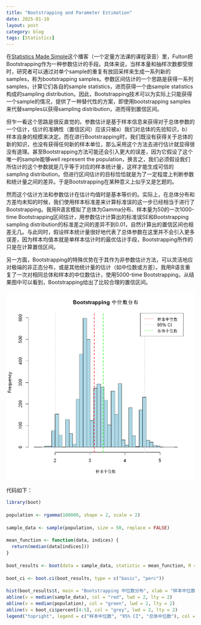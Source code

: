 ```yaml
---
title: "Bootstrapping and Parameter Estimation"
date: 2025-01-10
layout: post
category: blog
tags: [Statistics]
---
```


在[Statistics Made Simple](https://podcasts.apple.com/us/podcast/statistics-made-simple/id597583061)这个播客（一个定量方法课的课程录音）里，Fulton把Bootstrapping作为一种参数估计的手段。具体来说，当样本量和抽样次数都受限时，研究者可以通过对单个sample的重复有放回采样来生成一系列新的samples，称为bootstrapping samples。参数区间估计的一个思路是获得一系列samples，计算它们各自的sample statistics，进而获得一个由sample statistics构成的sampling distribution。因此，Bootstrapping技术可以为实际上只能获得一个sample的情况，提供了一种替代性的方案，即使用bootstrapping samples来代替samples以获得sampling distribution，进而得到置信区间。

但乍一看这个思路是很反直觉的。参数估计是基于样本信息来获得对于总体参数的一个估计，估计的准确性（置信区间）应该只被a）我们对总体的先验知识，b）样本自身的规模来决定。而在进行Bootstrapping时，我们既没有获得关于总体的新的知识，也没有获得任何新的样本单位，那么采用这个方法去进行估计就显得很没有道理。甚至Bootstrapping方法可能还会引入更大的误差，因为它假设了这个唯一的sample能够well represent the population，换言之，我们必须假设我们所估计的这个参数就是几乎等于对应的样本统计量，这样才能生成可信的sampling distribution。但进行区间估计的目标恰恰就是为了一定程度上判断参数和统计量之间的差异。于是Bootstrapping在某种意义上似乎又是乞题的。

然而这个估计方法和参数估计在估计均值时是基本等价的。实际上，在总体分布和方差均未知的时候，我们使用样本标准差来计算标准误的这一步已经相当于进行了Bootstrapping。我用R语言模拟了总体为Gamma分布、样本量为50的一次1000-time Bootstrapping区间估计，用参数估计计算出的标准误SE和Bootstrapping sampling distribution的标准差之间的差异不到0.01，自然计算出的置信区间也相差无几。与此同时，假设样本统计量很好地代表了总体参数在这里并不会引入更多误差，因为样本均值本就是单样本估计时的最优估计手段，Bootstrapping所作的只是在计算置信区间。

另一方面，Bootstrapping的特殊优势在于其作为非参数估计方法，可以灵活地应对极端的非正态分布，或是其他统计量的估计（如中位数或方差）。我用R语言重复了一次对相同总体和样本的中位数估计，使用5000-time Bootstrapping，从结果图中可以看到，Bootstrapping给出了比较合理的置信区间。

![alt text](/images/Bootstrapping_median.png)

代码如下：

```R
library(boot)

population <- rgamma(100000, shape = 2, scale = 2)

sample_data <- sample(population, size = 50, replace = FALSE)

mean_function <- function(data, indices) {
  return(median(data[indices])) 
}

boot_results <- boot(data = sample_data, statistic = mean_function, R = 5000)

boot_ci <- boot.ci(boot_results, type = c("basic", "perc"))

hist(boot_results$t, main = "Bootstrapping 中位数分布", xlab = "样本中位数", breaks = 30, col = "lightblue")
abline(v = median(sample_data), col = "red", lwd = 2, lty = 2) 
abline(v = median(population), col = "green", lwd = 2, lty = 2) 
abline(v = boot_ci$percent[4:5], col = "grey", lwd = 2, lty = 2)
legend("topright", legend = c("样本中位数", "95% CI", "总体中位数"), col = c("red", "grey", "green"), lty = c(2, 2, 2))

```